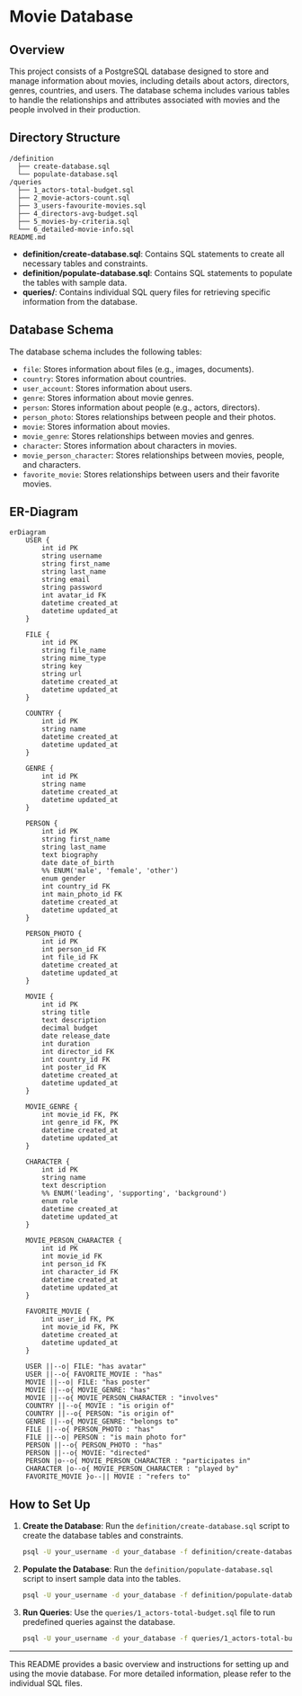 # Movie Database

## Overview

This project consists of a PostgreSQL database designed to store and manage information about movies, including details about actors, directors, genres, countries, and users. The database schema includes various tables to handle the relationships and attributes associated with movies and the people involved in their production.

## Directory Structure

```
/definition
  ├── create-database.sql
  └── populate-database.sql
/queries
  ├── 1_actors-total-budget.sql
  ├── 2_movie-actors-count.sql
  ├── 3_users-favourite-movies.sql
  ├── 4_directors-avg-budget.sql
  ├── 5_movies-by-criteria.sql
  └── 6_detailed-movie-info.sql
README.md
```

- **definition/create-database.sql**: Contains SQL statements to create all necessary tables and constraints.
- **definition/populate-database.sql**: Contains SQL statements to populate the tables with sample data.
- **queries/**: Contains individual SQL query files for retrieving specific information from the database.

## Database Schema

The database schema includes the following tables:

- `file`: Stores information about files (e.g., images, documents).
- `country`: Stores information about countries.
- `user_account`: Stores information about users.
- `genre`: Stores information about movie genres.
- `person`: Stores information about people (e.g., actors, directors).
- `person_photo`: Stores relationships between people and their photos.
- `movie`: Stores information about movies.
- `movie_genre`: Stores relationships between movies and genres.
- `character`: Stores information about characters in movies.
- `movie_person_character`: Stores relationships between movies, people, and characters.
- `favorite_movie`: Stores relationships between users and their favorite movies.

## ER-Diagram

```mermaid
erDiagram
    USER {
        int id PK
        string username
        string first_name
        string last_name
        string email
        string password
        int avatar_id FK
        datetime created_at
        datetime updated_at
    }

    FILE {
        int id PK
        string file_name
        string mime_type
        string key
        string url
        datetime created_at
        datetime updated_at
    }

    COUNTRY {
        int id PK
        string name
        datetime created_at
        datetime updated_at
    }

    GENRE {
        int id PK
        string name
        datetime created_at
        datetime updated_at
    }

    PERSON {
        int id PK
        string first_name
        string last_name
        text biography
        date date_of_birth
        %% ENUM('male', 'female', 'other')
        enum gender 
        int country_id FK
        int main_photo_id FK
        datetime created_at
        datetime updated_at
    }

    PERSON_PHOTO {
        int id PK
        int person_id FK
        int file_id FK
        datetime created_at
        datetime updated_at
    }

    MOVIE {
        int id PK
        string title
        text description
        decimal budget
        date release_date
        int duration
        int director_id FK
        int country_id FK
        int poster_id FK
        datetime created_at
        datetime updated_at
    }

    MOVIE_GENRE {
        int movie_id FK, PK
        int genre_id FK, PK
        datetime created_at
        datetime updated_at
    }

    CHARACTER {
        int id PK
        string name
        text description
        %% ENUM('leading', 'supporting', 'background')
        enum role
        datetime created_at
        datetime updated_at
    }

    MOVIE_PERSON_CHARACTER {
        int id PK
        int movie_id FK
        int person_id FK
        int character_id FK
        datetime created_at
        datetime updated_at
    }

    FAVORITE_MOVIE {
        int user_id FK, PK
        int movie_id FK, PK
        datetime created_at
        datetime updated_at
    }

    USER ||--o| FILE: "has avatar"
    USER ||--o{ FAVORITE_MOVIE : "has"
    MOVIE ||--o| FILE: "has poster" 
    MOVIE ||--o{ MOVIE_GENRE: "has"
    MOVIE ||--o{ MOVIE_PERSON_CHARACTER : "involves"
    COUNTRY ||--o{ MOVIE : "is origin of"
    COUNTRY ||--o{ PERSON: "is origin of"
    GENRE ||--o{ MOVIE_GENRE: "belongs to"
    FILE ||--o{ PERSON_PHOTO : "has"
    FILE ||--o| PERSON : "is main photo for"
    PERSON ||--o{ PERSON_PHOTO : "has"
    PERSON ||--o{ MOVIE: "directed"
    PERSON |o--o{ MOVIE_PERSON_CHARACTER : "participates in"
    CHARACTER |o--o{ MOVIE_PERSON_CHARACTER : "played by"
    FAVORITE_MOVIE }o--|| MOVIE : "refers to"
```

## How to Set Up

1. **Create the Database**: Run the `definition/create-database.sql` script to create the database tables and constraints.
   ```sh
   psql -U your_username -d your_database -f definition/create-database.sql
   ```

2. **Populate the Database**: Run the `definition/populate-database.sql` script to insert sample data into the tables.
   ```sh
   psql -U your_username -d your_database -f definition/populate-database.sql
   ```

3. **Run Queries**: Use the `queries/1_actors-total-budget.sql` file to run predefined queries against the database.
   ```sh
   psql -U your_username -d your_database -f queries/1_actors-total-budget.sql
   ```
   
---

This README provides a basic overview and instructions for setting up and using the movie database. For more detailed information, please refer to the individual SQL files.
